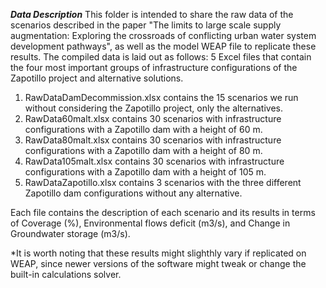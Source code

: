 ***Data Description***
This folder is intended to share the raw data of the scenarios described in the paper "The limits to large scale supply augmentation: Exploring the crossroads of conflicting urban water system development pathways", as well as the model WEAP file to replicate these results.
The compiled data is laid out as follows: 5 Excel files that contain the four most important groups of infrastructure configurations of the Zapotillo project and alternative solutions. 
1. RawDataDamDecommission.xlsx contains the 15 scenarios we run without considering the Zapotillo project, only the alternatives. 
2. RawData60malt.xlsx contains 30 scenarios with infrastructure configurations with a Zapotillo dam with a height of 60 m.
3. RawData80malt.xlsx contains 30 scenarios with infrastructure configurations with a Zapotillo dam with a height of 80 m.
4. RawData105malt.xlsx contains 30 scenarios with infrastructure configurations with a Zapotillo dam with a height of 105 m.
5. RawDataZapotillo.xlsx contains 3 scenarios with the three different Zapotillo dam configurations without any alternative.

Each file contains the description of each scenario and its results in terms of Coverage (%), Environmental flows deficit (m3/s), and Change in Groundwater storage (m3/s).



*It is worth noting that these results might slighthly vary if replicated on WEAP, since newer versions of the software might tweak or change the built-in calculations solver.
